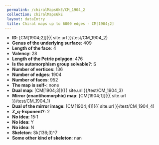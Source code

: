```yaml
--- 
 permalink: /chiralMaps6kE/CM_1904_2 
 collection: chiralMaps6kE
 layout: dataEntry
 title: Chiral maps up to 6000 edges - CM[1904;2]
---
```


- **ID**: [CM[1904;2]]({{ site.url }}/test/CM_1904_2)
- **Genus of the underlying surface**: 409
- **Length of the face**: 4
- **Valency**: 28
- **Length of the Petrie polygon**: 476
- **Is the automorphism group solvable?**: S
- **Number of vertices**: 136
- **Number of edges**: 1904
- **Number of faces**: 952
- **The map is self-**: none
- **Dual map**: [CM[1904;3]]({{ site.url }}/test/CM_1904_3)
- **Mirror (enantihomorphic) map**: [CM[1904;1]]({{ site.url }}/test/CM_1904_1)
- **Dual of the mirror image**: [CM[1904;4]]({{ site.url }}/test/CM_1904_4)
- **Z_q-Exponent?**: 2
- **No idea**:  15:1
- **No idea**: Y
- **No idea**: N
- **Skeleton**: Sk(136;3)^7
- **Some other kind of skeleton**: nan
